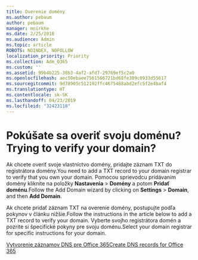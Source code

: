 ```yaml
---
title: Overenie domény
ms.author: pebaum
author: pebaum
manager: mnirkhe
ms.date: 2/25/2018
ms.audience: Admin
ms.topic: article
ROBOTS: NOINDEX, NOFOLLOW
localization_priority: Priority
ms.collection: Adm_O365
ms.custom: ''
ms.assetid: 99b4b225-38b3-4af2-afd7-29769ef5c2a0
ms.openlocfilehash: aec50ebaee7561566721bd68fe309c0933d55617
ms.sourcegitcommit: 9d78905c512192ffc4675468abd2efc5f2e4baf4
ms.translationtype: HT
ms.contentlocale: sk-SK
ms.lasthandoff: 04/23/2019
ms.locfileid: "32423118"
---
```

# <a name="trying-to-verify-your-domain"></a><span data-ttu-id="c5751-102">Pokúšate sa overiť svoju doménu?</span><span class="sxs-lookup"><span data-stu-id="c5751-102">Trying to verify your domain?</span></span>

<span data-ttu-id="c5751-103">Ak chcete overiť svoje vlastníctvo domény, pridajte záznam TXT do registrátora domény.</span><span class="sxs-lookup"><span data-stu-id="c5751-103">You need to add a TXT record to your domain registrar to verify that you own your domain.</span></span> <span data-ttu-id="c5751-104">Pomocou sprievodcu pridávaním domény kliknite na položky **Nastavenia** \> **Domény** a potom **Pridať doménu**.</span><span class="sxs-lookup"><span data-stu-id="c5751-104">Follow the Add Domain wizard by clicking on **Settings** \> **Domain**, and then **Add Domain**.</span></span> 
  
<span data-ttu-id="c5751-105">Ak chcete pridať záznam TXT na overenie domény, postupujte podľa pokynov v článku nižšie.</span><span class="sxs-lookup"><span data-stu-id="c5751-105">Follow the instructions in the article below to add a TXT record to verify your domain.</span></span> <span data-ttu-id="c5751-106">Vyberte svojho registrátora domén a pozrite si špecifické pokyny pre svoju doménu.</span><span class="sxs-lookup"><span data-stu-id="c5751-106">Select your domain registrar for specific instructions for your domain.</span></span>
  
[<span data-ttu-id="c5751-107">Vytvorenie záznamov DNS pre Office 365</span><span class="sxs-lookup"><span data-stu-id="c5751-107">Create DNS records for Office 365</span></span>](https://support.office.com/article/Create-DNS-records-for-Office-365-when-you-manage-your-DNS-records-B0F3FDCA-8A80-4E8E-9EF3-61E8A2A9AB23.aspx)
  

